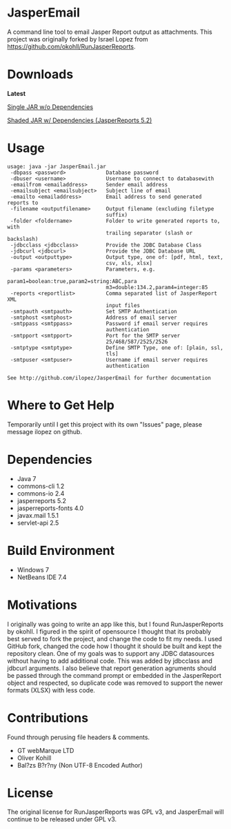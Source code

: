 # JasperEmail


A command line tool to email Jasper Report output as attachments.  This project was originally forked by Israel Lopez from https://github.com/okohll/RunJasperReports.

# Downloads

**Latest**

[Single JAR w/o Dependencies](http://jasperreports.ilopez.com/latest.zip)

[Shaded JAR w/ Dependencies (JasperReports 5.2)](http://jasperreports.ilopez.com/latest_shaded.zip)


# 

# Usage

	usage: java -jar JasperEmail.jar
	 -dbpass <password>             Database password
	 -dbuser <username>             Username to connect to databasewith
	 -emailfrom <emailaddress>      Sender email address
	 -emailsubject <emailsubject>   Subject line of email
	 -emailto <emailaddress>        Email address to send generated reports to
	 -filename <outputfilename>     Output filename (excluding filetype
									suffix)
	 -folder <foldername>           Folder to write generated reports to, with
									trailing separator (slash or backslash)
	 -jdbcclass <jdbcclass>         Provide the JDBC Database Class
	 -jdbcurl <jdbcurl>             Provide the JDBC Database URL
	 -output <outputtype>           Output type, one of: [pdf, html, text,
									csv, xls, xlsx]
	 -params <parameters>           Parameters, e.g.
									param1=boolean:true,param2=string:ABC,para
									m3=double:134.2,param4=integer:85
	 -reports <reportlist>          Comma separated list of JasperReport XML
									input files
	 -smtpauth <smtpauth>           Set SMTP Authentication
	 -smtphost <smtphost>           Address of email server
	 -smtppass <smtppass>           Password if email server requires
									authentication
	 -smtpport <smtpport>           Port for the SMTP server
									25/468/587/2525/2526
	 -smtptype <smtptype>           Define SMTP Type, one of: [plain, ssl,
									tls]
	 -smtpuser <smtpuser>           Username if email server requires
									authentication

	See http://github.com/ilopez/JasperEmail for further documentation

	
# Where to Get Help
Temporarily until I get this project with its own "Issues" page, please message ilopez on github.


# Dependencies
* Java 7
* commons-cli 1.2
* commons-io 2.4
* jasperreports 5.2
* jasperreports-fonts 4.0
* javax.mail 1.5.1
* servlet-api 2.5

# Build Environment
* Windows 7
* NetBeans IDE 7.4


# Motivations
I originally was going to write an app like this, but I found RunJasperReports by okohll.  I figured in the spirit of opensource I thought that its probably best served to fork the project, and change the code to fit my needs.  I used GitHub fork, changed the code how I thought it should be built and kept the repository clean.  One of my goals was to support any JDBC datasources without having to add additional code.  This was added by jdbcclass and jdbcurl arguments.  I also believe that report generation agruments should be passed through the command prompt or embedded in the JasperReport object and respected, so duplicate code was removed to support the newer formats (XLSX) with less code.

# Contributions
Found through perusing file headers & comments.
* GT webMarque LTD
* Oliver Kohill
* Bal?zs B?r?ny (Non UTF-8 Encoded Author)

# License

The original license for RunJasperReports was GPL v3, and JasperEmail will continue to be released under GPL v3.
